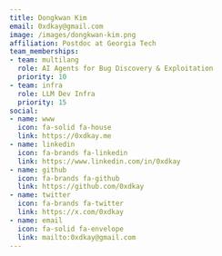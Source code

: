 ```yaml
---
title: Dongkwan Kim
email: 0xdkay@gmail.com
image: /images/dongkwan-kim.png
affiliation: Postdoc at Georgia Tech
team_memberships:
- team: multilang
  role: AI Agents for Bug Discovery & Exploitation
  priority: 10
- team: infra
  role: LLM Dev Infra
  priority: 15
social:
- name: www
  icon: fa-solid fa-house
  link: https://0xdkay.me
- name: linkedin
  icon: fa-brands fa-linkedin
  link: https://www.linkedin.com/in/0xdkay
- name: github
  icon: fa-brands fa-github
  link: https://github.com/0xdkay
- name: twitter
  icon: fa-brands fa-twitter
  link: https://x.com/0xdkay
- name: email
  icon: fa-solid fa-envelope
  link: mailto:0xdkay@gmail.com
---
```




